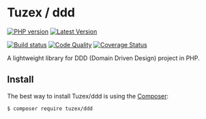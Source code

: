 # Tuzex / ddd

[![PHP version](https://img.shields.io/packagist/php-v/tuzex/ddd?style=flat-square)](http://php.net)
[![Latest Version](https://img.shields.io/packagist/v/tuzex/ddd?style=flat-square)](https://packagist.org/packages/tuzex/ddd)

[![Build status](https://img.shields.io/github/workflow/status/tuzex/ddd/Tests?style=flat-square)](https://github.com/Tuzex/ddd/actions?query=workflow%3ATests)
[![Code Quality](https://img.shields.io/scrutinizer/quality/g/tuzex/ddd?style=flat-square)](https://scrutinizer-ci.com/g/Tuzex/ddd/?branch=master)
[![Coverage Status](https://img.shields.io/coveralls/github/Tuzex/ddd?style=flat-square)](https://coveralls.io/github/Tuzex/ddd?branch=master)

A lightweight library for DDD (Domain Driven Design) project in PHP.

Install
------------

The best way to install Tuzex/ddd is using the [Composer](http://getcomposer.org/):

```sh
$ composer require tuzex/ddd
```
